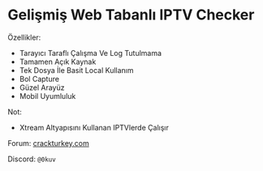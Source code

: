 # Gelişmiş Web Tabanlı IPTV Checker
Özellikler:
- Tarayıcı Taraflı Çalışma Ve Log Tutulmama
- Tamamen Açık Kaynak
- Tek Dosya İle Basit Local Kullanım
- Bol Capture
- Güzel Arayüz
- Mobil Uyumluluk
  
Not:
- Xtream Altyapısını Kullanan IPTVlerde Çalışır

Forum: [crackturkey.com](https://crackturkey.com/uyeler/kuvvetmira.183452/)

Discord: `@0kuv`
